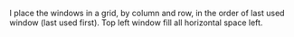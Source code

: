 I place the windows in a grid, by column and row, in the order of last used window (last used first). Top left window fill all horizontal space left.